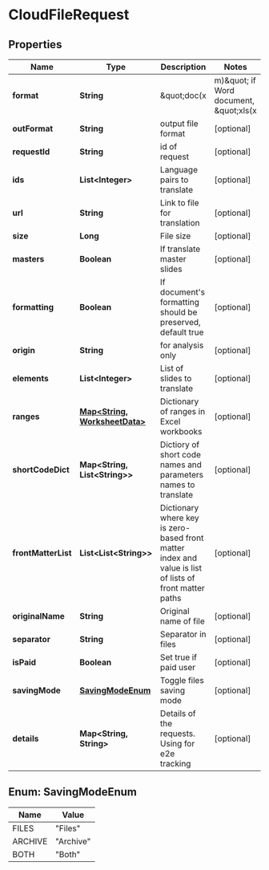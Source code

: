 

# CloudFileRequest


## Properties

| Name | Type | Description | Notes |
|------------ | ------------- | ------------- | -------------|
|**format** | **String** | \&quot;doc(x|m)\&quot; if Word document, \&quot;xls(x|m)\&quot; if Excel workbook |  [optional] |
|**outFormat** | **String** | output file format |  [optional] |
|**requestId** | **String** | id of request |  [optional] |
|**ids** | **List&lt;Integer&gt;** | Language pairs to translate |  [optional] |
|**url** | **String** | Link to file for translation |  [optional] |
|**size** | **Long** | File size |  [optional] |
|**masters** | **Boolean** | If translate master slides |  [optional] |
|**formatting** | **Boolean** | If document&#39;s formatting should be preserved, default true |  [optional] |
|**origin** | **String** | for analysis only |  [optional] |
|**elements** | **List&lt;Integer&gt;** | List of slides to translate |  [optional] |
|**ranges** | [**Map&lt;String, WorksheetData&gt;**](WorksheetData.md) | Dictionary of ranges in Excel workbooks |  [optional] |
|**shortCodeDict** | **Map&lt;String, List&lt;String&gt;&gt;** | Dictiory of short code names and parameters names to translate |  [optional] |
|**frontMatterList** | **List&lt;List&lt;String&gt;&gt;** | Dictionary where key is zero-based front matter index and value is list of lists of front matter paths |  [optional] |
|**originalName** | **String** | Original name of file |  [optional] |
|**separator** | **String** | Separator in files |  [optional] |
|**isPaid** | **Boolean** | Set true if paid user |  [optional] |
|**savingMode** | [**SavingModeEnum**](#SavingModeEnum) | Toggle files saving mode |  [optional] |
|**details** | **Map&lt;String, String&gt;** | Details of the requests. Using for e2e tracking |  [optional] |



## Enum: SavingModeEnum

| Name | Value |
|---- | -----|
| FILES | &quot;Files&quot; |
| ARCHIVE | &quot;Archive&quot; |
| BOTH | &quot;Both&quot; |



